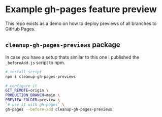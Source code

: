 # Example gh-pages feature preview

This repo exists as a demo on how to deploy previews of all branches
to GitHub Pages.

## `cleanup-gh-pages-previews` package

In case you have a setup thats similar to this one I published the `_beforeAdd.js` script to npm.

```bash
# install script
npm i cleanup-gh-pages-previews

# configure it
GIT_REMOTE=origin \
PRODUCTION_BRANCH=main \
PREVIEW_FOLDER=preview \
`# use it with gh-pages` \
gh-pages --before-add cleanup-gh-pages-previews
```
